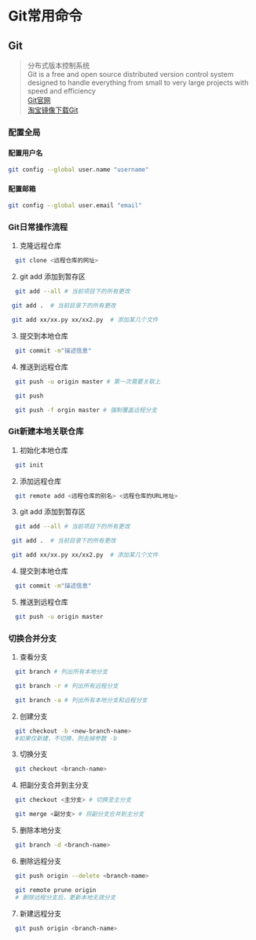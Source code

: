# Git常用命令
## Git
>分布式版本控制系统  
Git is a free and open source distributed version control system designed to handle everything from small to very large projects with speed and efficiency  
[Git官网](https://git-scm.com/)  
[淘宝镜像下载Git](https://registry.npmmirror.com/binary.html?path=git-for-windows/) 
### 配置全局
#### 配置用户名
```bash
git config --global user.name "username"
 ```
#### 配置邮箱
```bash
git config --global user.email "email"
 ```
### Git日常操作流程
1. 克隆远程仓库
```bash
  git clone <远程仓库的网址> 
```
2. git add 添加到暂存区
```bash
  git add --all # 当前项目下的所有更改
```
 ```bash
  git add .  # 当前目录下的所有更改
```
 ```bash
  git add xx/xx.py xx/xx2.py  # 添加某几个文件
```
3. 提交到本地仓库
```bash
  git commit -m"描述信息"
```
4. 推送到远程仓库
```bash
  git push -u origin master # 第一次需要关联上
```
```bash
  git push
```
```bash
  git push -f orgin master # 强制覆盖远程分支
```

### Git新建本地关联仓库
1. 初始化本地仓库
```bash
  git init
```
2. 添加远程仓库
```bash
  git remote add <远程仓库的别名> <远程仓库的URL地址>
```
3. git add 添加到暂存区
```bash
  git add --all # 当前项目下的所有更改
```
 ```bash
  git add .  # 当前目录下的所有更改
```
 ```bash
  git add xx/xx.py xx/xx2.py  # 添加某几个文件
```
4. 提交到本地仓库
```bash
  git commit -m"描述信息"
```
5. 推送到远程仓库
```bash
  git push -u origin master
```
### 切换合并分支
1. 查看分支
```bash
  git branch # 列出所有本地分支
```
```bash
  git branch -r # 列出所有远程分支
```
```bash
  git branch -a # 列出所有本地分支和远程分支
```
2. 创建分支
```bash
  git checkout -b <new-branch-name>
  #如果仅新建，不切换，则去掉参数 -b
```
3. 切换分支
```bash
  git checkout <branch-name>
```
4. 把副分支合并到主分支
```bash
  git checkout <主分支> # 切换至主分支
```
```bash
  git merge <副分支> # 将副分支合并到主分支
```
5. 删除本地分支
```bash
  git branch -d <branch-name>
```
6. 删除远程分支
```bash
  git push origin --delete <branch-name>
```
```bash
  git remote prune origin
  # 删除远程分支后，更新本地无效分支
```
7. 新建远程分支
```bash
  git push origin <branch-name>
```
